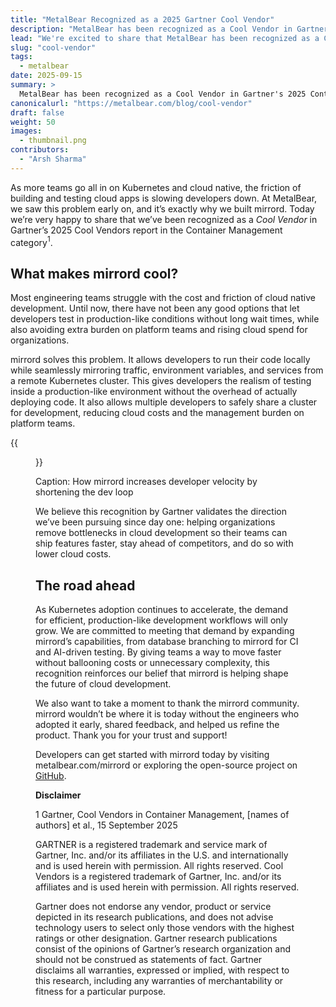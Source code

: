 ```yaml
---
title: "MetalBear Recognized as a 2025 Gartner Cool Vendor"
description: "MetalBear has been recognized as a Cool Vendor in Gartner's 2025 Container Management report for solving the painpoints around cloud development."
lead: "We're excited to share that MetalBear has been recognized as a Cool Vendor in Gartner's Cool Vendors 2025 Report in the Container Management category."
slug: "cool-vendor"
tags:
  - metalbear
date: 2025-09-15
summary: >
  MetalBear has been recognized as a Cool Vendor in Gartner's 2025 Container Management report for mirrord, our tool that solves cloud native development friction. mirrord allows developers to run code locally while mirroring traffic and services from remote Kubernetes clusters, enabling production-like testing without deployment overhead. This recognition validates our mission to help teams ship features faster with lower cloud costs and reduced platform team burden.
canonicalurl: "https://metalbear.com/blog/cool-vendor"
draft: false
weight: 50
images:
  - thumbnail.png
contributors:
  - "Arsh Sharma"
---
```


As more teams go all in on Kubernetes and cloud native, the friction of building and testing cloud apps is slowing developers down. At MetalBear, we saw this problem early on, and it’s exactly why we built mirrord. Today we’re very happy to share that we’ve been recognized as a *Cool Vendor* in Gartner’s 2025 Cool Vendors report in the Container Management category$^1$. 

## What makes mirrord cool?

Most engineering teams struggle with the cost and friction of cloud native development. Until now, there have not been any good options that let developers test in production-like conditions without long wait times, while also avoiding extra burden on platform teams and rising cloud spend for organizations. 

mirrord solves this problem. It allows developers to run their code locally while seamlessly mirroring traffic, environment variables, and services from a remote Kubernetes cluster. This gives developers the realism of testing inside a production-like environment without the overhead of actually deploying code. It also allows multiple developers to safely share a cluster for development, reducing cloud costs and the management burden on platform teams. 

{{<figure src="dev-loop.png" title="How mirrord simplifies the dev loop" alt="image showing how mirrord simplifies the dev loop" height="100%" width="100%">}}

Caption: How mirrord increases developer velocity by shortening the dev loop

We believe this recognition by Gartner validates the direction we’ve been pursuing since day one: helping organizations remove bottlenecks in cloud development so their teams can ship features faster, stay ahead of competitors, and do so with lower cloud costs.

## The road ahead

As Kubernetes adoption continues to accelerate, the demand for efficient, production-like development workflows will only grow. We are committed to meeting that demand by expanding mirrord’s capabilities, from database branching to mirrord for CI and AI-driven testing. By giving teams a way to move faster without ballooning costs or unnecessary complexity, this recognition reinforces our belief that mirrord is helping shape the future of cloud development.

We also want to take a moment to thank the mirrord community. mirrord wouldn’t be where it is today without the engineers who adopted it early, shared feedback, and helped us refine the product. Thank you for your trust and support!

Developers can get started with mirrord today by visiting metalbear.com/mirrord or exploring the open-source project on [GitHub](https://github.com/metalbear-co/mirrord).

**Disclaimer**

1 Gartner, Cool Vendors in Container Management, [names of authors] et al., 15 September 2025

GARTNER is a registered trademark and service mark of Gartner, Inc. and/or its affiliates in the U.S. and internationally and is used herein with permission. All rights reserved. Cool Vendors is a registered trademark of Gartner, Inc. and/or its affiliates and is used herein with permission. All rights reserved.

Gartner does not endorse any vendor, product or service depicted in its research publications, and does not advise technology users to select only those vendors with the highest ratings or other designation. Gartner research publications consist of the opinions of Gartner’s research organization and should not be construed as statements of fact. Gartner disclaims all warranties, expressed or implied, with respect to this research, including any warranties of merchantability or fitness for a particular purpose.